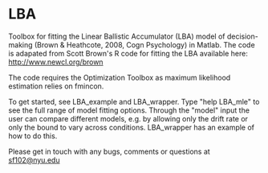 # LBA
Toolbox for fitting the Linear Ballistic Accumulator (LBA) model of decision-making (Brown & Heathcote, 2008, Cogn Psychology) in Matlab.
The code is adapated from Scott Brown's R code for fitting the LBA available here: http://www.newcl.org/brown

The code requires the Optimization Toolbox as maximum likelihood estimation relies on fmincon.

To get started, see LBA_example and LBA_wrapper.
Type "help LBA_mle" to see the full range of model fitting options. Through the "model" input the user can compare different models, e.g. by allowing only the drift rate or only the bound to vary across conditions. LBA_wrapper has an example of how to do this.

Please get in touch with any bugs, comments or questions at sf102@nyu.edu

